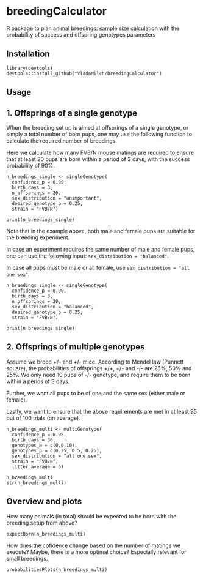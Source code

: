 # breedingCalculator
R package to plan animal breedings: sample size calculation with the probability of success and offspring genotypes parameters


## Installation 

```{r, eval = FALSE}
library(devtools)
devtools::install_github("VladaMilch/breedingCalculator")
```


## Usage

## 1. Offsprings of a single genotype


When the breeding set up is aimed at offsprings of a single genotype, 
or simply a total number of born pups, one may use the following function to 
calculate the required number of breedings. 

Here we calculate how many FVB/N mouse matings are required to ensure that 
at least 20 pups are born within a period of 3 days, 
with the success probability of 90%. 


```{r single genotype simple}
n_breedings_single <- singleGenotype(
  confidence_p = 0.90,
  birth_days = 3,
  n_offsprings = 20, 
  sex_distribution = "unimportant",
  desired_genotype_p = 0.25,
  strain = "FVB/N")

print(n_breedings_single)
```

Note that in the example above, both male and female pups are suitable for the 
breeding experiment. 


In case an experiment requires the same number of male and female pups, 
one can use the following input:
`sex_distribution = "balanced"`. 

In case all pups must be male or all female, 
use `sex_distribution = "all one sex"`.

```{r single balanced}
n_breedings_single <- singleGenotype(
  confidence_p = 0.90,
  birth_days = 3,
  n_offsprings = 20, 
  sex_distribution = "balanced",
  desired_genotype_p = 0.25,
  strain = "FVB/N")

print(n_breedings_single)
```


## 2. Offsprings of multiple genotypes

Assume we breed +/- and +/- mice. According to Mendel law (Punnett square), 
the probabilities of offsprings +/+, +/- and -/- are 25%, 50% and 25%. 
We only need 10 pups of -/- genotype, 
and require them to be born within a perios of 3 days. 

Further, we want all pups to be of one and the same sex (either male or female).

Lastly, we want to ensure that the above requirements are met in at least 95 
out of 100 trials (on average).


```{r multi genotype simple}
n_breedings_multi <- multiGenotype(
  confidence_p = 0.95, 
  birth_days = 30, 
  genotypes_N = c(0,0,10), 
  genotypes_p = c(0.25, 0.5, 0.25),
  sex_distribution = "all one sex", 
  strain = "FVB/N",
  litter_average = 6)

n_breedings_multi
str(n_breedings_multi)
```
## Overview and plots

How many animals (in total) should be expected to be born with the breeding setup from above?
```{r expect born simple}
expectBorn(n_breedings_multi)
```

How does the cofidence change based on the number of matings we execute? Maybe, there is a more optimal choice? Especially relevant for small breedings.
```{r}
probabilitiesPlots(n_breedings_multi)
```

